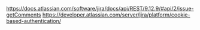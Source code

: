 https://docs.atlassian.com/software/jira/docs/api/REST/9.12.9/#api/2/issue-getComments
https://developer.atlassian.com/server/jira/platform/cookie-based-authentication/